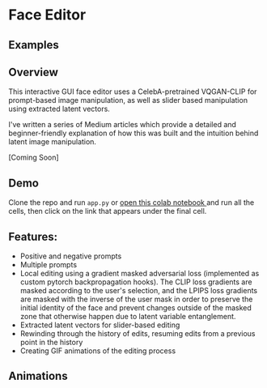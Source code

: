 # Face Editor

## Examples


## Overview
This interactive GUI face editor uses a CelebA-pretrained VQGAN-CLIP for prompt-based image manipulation, as well as slider based manipulation using extracted latent vectors. 

I've written a series of Medium articles which provide a detailed and beginner-friendly explanation of how this was built and the intuition behind latent image manipulation. 

[Coming Soon]

## Demo
Clone the repo and run `app.py` or <a href="https://colab.research.google.com/drive/110uAZIRQjQen0rKqcnX_bqUXIahvRsm9?usp=sharing"> open this colab notebook </a> and run all the cells, then click on the link that appears under the final cell. 

## Features:
- Positive and negative prompts
- Multiple prompts
- Local editing using a gradient masked adversarial loss (implemented as custom pytorch backpropagation hooks). The CLIP loss gradients are masked according to the user's selection, and the LPIPS loss gradients are masked with the inverse of the user mask in order to preserve the initial identity of the face and prevent changes outside of the masked zone that otherwise happen due to latent variable entanglement. 
- Extracted latent vectors for slider-based editing
- Rewinding through the history of edits, resuming edits from a previous point in the history
- Creating GIF animations of the editing process 

## Animations
